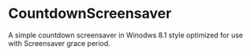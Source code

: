 CountdownScreensaver
====================

A simple countdown screensaver in Winodws 8.1 style optimized for use with Screensaver grace period. 
